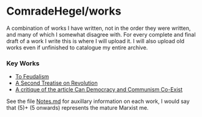 # ComradeHegel/works
A combination of works I have written, not in the order they were written, and many of which I somewhat disagree with. For every complete and final draft of a work I write this is where I will upload it. I will also upload old works even if unfinished to catalogue my entire archive.

### Key Works
- [To Feudalism](https://github.com/ComradeSwifty/works/blob/master/files/To%20Feudalism.pdf)
- [A Second Treatise on Revolution](https://github.com/ComradeSwifty/works/blob/master/files/A%20Second%20Treatise%20on%20Revolution.pdf)
- [A critique of the article Can Democracy and Communism Co-Exist](https://github.com/ComradeSwifty/works/blob/master/files/A%20critique%20of%20the%20article%20Can%20Democracy%20and%20Communism%20Co-Exist.md)

See the file [Notes.md](https://github.com/ComradeSwifty/works/blob/master/Notes.md) for auxillary information on each work, I would say that (5)+ (5 onwards) represents the mature Marxist me.
